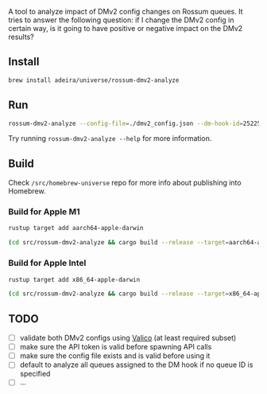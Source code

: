 A tool to analyze impact of DMv2 config changes on Rossum queues. It tries to answer the following question: if I change the DMv2 config in certain way, is it going to have positive or negative impact on the DMv2 results?

## Install

```bash
brew install adeira/universe/rossum-dmv2-analyze
```

## Run

```bash
rossum-dmv2-analyze --config-file=./dmv2_config.json --dm-hook-id=252259 --queue-id=852015 --api-token=XXXXX
```

Try running `rossum-dmv2-analyze --help` for more information.

## Build

Check `/src/homebrew-universe` repo for more info about publishing into Homebrew.

### Build for Apple M1

```bash
rustup target add aarch64-apple-darwin

(cd src/rossum-dmv2-analyze && cargo build --release --target=aarch64-apple-darwin)
```

### Build for Apple Intel

```bash
rustup target add x86_64-apple-darwin

(cd src/rossum-dmv2-analyze && cargo build --release --target=x86_64-apple-darwin)
```

## TODO

- [ ] validate both DMv2 configs using [Valico](https://lib.rs/crates/valico) (at least required subset)
- [ ] make sure the API token is valid before spawning API calls
- [ ] make sure the config file exists and is valid before using it
- [ ] default to analyze all queues assigned to the DM hook if no queue ID is specified
- [ ] ...
